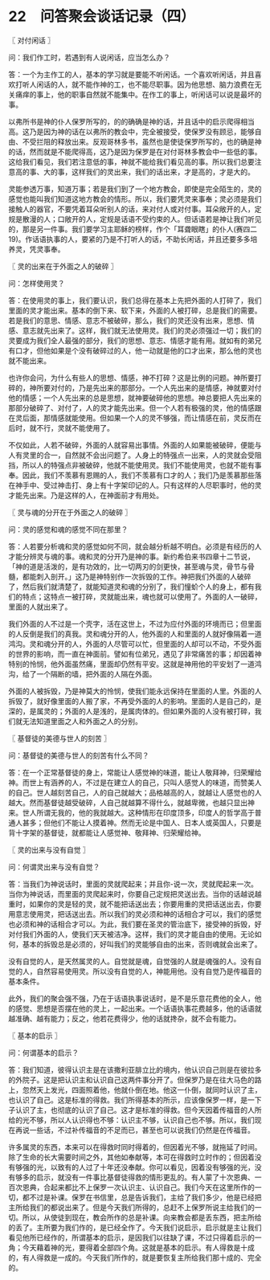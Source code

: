 # 22　问答聚会谈话记录（四）



〖 对付闲话 〗


问：我们作工时，若遇到有人说闲话，应当怎么办？

答：一个为主作工的人，基本的学习就是要能不听闲话。一个喜欢听闲话，并且喜欢打听人闲话的人，就不能作神的工，也不能尽职事。因为他思想、脑力浪费在无关痛痒的事上，他的职事自然就不能集中。在作工的事上，听闲话可以说是最坏的事。

以弗所书是神的仆人保罗所写的，的的确确是神的话，并且话中的启示爬得相当高。这乃是因为神的话在以弗所的教会中，完全被接受，使保罗没有顾忌，能够自由、不受拦阻的释放出来。反观哥林多书，虽然也是使徒保罗所写的，也的确是神的话，然而就是不能爬得高，这乃是因为保罗是在对付哥林多教会中一些低的事。这给我们看见，我们若注意低的事，神就不能给我们看见高的事。所以我们总要注意高的事、大的事，这样我们的灵出来，我们的话出来，才是高的，才是大的。

灵能参透万事，知道万事；若是我们到了一个地方教会，即使是完全陌生的，灵的感觉也能叫我们知道这地方教会的情形。所以，我们要凭灵来事奉；灵必须是我们接触人的器官，不要凭着耳朵听别人的话，来对付人或对付事。耳朵敞开的人，定规是散漫的人；口敞开的人，定规是话语不受约束的人。但话语若是神让我们听见的，那是另一件事。我们要学习主耶稣的榜样，作个「耳聋眼瞎」的仆人(赛四二19)。作话语执事的人，要紧的乃是不打听人的话，不助长闲话，并且还要多多培养灵，凭灵事奉。



〖 灵的出来在于外面之人的破碎 〗

问：怎样使用灵？

答：在使用灵的事上，我们要认识，我们总得在基本上先把外面的人打碎了，我们里面的灵才能出来。基本的倒下来、软下来，外面的人被打碎，总是我们的需要。若是我们的意思、情感、意志不被破碎，那么，我们的灵还没有出来，思想、情感、意志就先出来了。这样，我们就无法使用灵。我们的灵必须强过一切；我们的灵要成为我们全人最强的部分，我们的思想、意志、情感才能有用。就如有的弟兄有口才，但他如果是个没有破碎过的人，他一动就是他的口才出来，那么他的灵也就不能出来。

也许你会问，为什么有些人的思想、情感，神不打碎？这是比例的问题。神所要打碎的，神所要对付的，乃是先出来的那部分。一个人先出来的是情感，神就要对付他的情感；一个人先出来的总是思想，就神要破碎他的思想。神总要把人先出来的那部分破碎了、对付了，人的灵才能先出来。但一个人若有极强的灵，他的情感跟在灵后面，那情感就能使用。但如果一个人的灵不够强，而让情感在前，灵反而在后时，就不行，灵就不能使用了。

不仅如此，人若不破碎，外面的人就容易出事情。外面的人如果能被破碎，便能与人有灵里的合一，自然就不会出问题了。人身上的特强点一出来，人的灵就会受阻挡，所以人的特强点非被破碎，他就不能使用灵。我们不能使用灵，也就不能有事奉。因此，我们不羡慕有恩赐的人，我们不羡慕有口才的人；我们乃是羡慕那些落在神手中、受过神击打、身上有十字架印记的人。只有这样的人尽职事时，他的灵才能先出来。乃是这样的人，在神面前才有用处。



〖 灵与魂的分开在于外面之人的破碎 〗

问：灵的感觉和魂的感觉不同在那里？

答：人若要分析魂和灵的感觉如何不同，就会越分析越不明白。必须是有经历的人才能分辨灵与魂的事。魂和灵的分开乃是神的事。新约希伯来书四章十二节说，「神的道是活泼的，是有功效的，比一切两刃的剑更快，甚至魂与灵，骨节与骨髓，都能刺入剖开。」这乃是神特别作一次拆毁的工作。神把我们外面的人破碎了，然后我们就清楚了，就能知道灵和魂的分别了，我们憧蚧个人的身上，都有我们的特点；这特点一被打碎，灵就能出来，魂也就可以使用了。外面的人一破碎，里面的人就出来了。

我们外面的人不过是一个壳字，活在这世上，不过为应付外面的环境而已；但里面的人反倒是我们的真我。灵和魂分开的人，他外面的人和里面的人就好像隔着一道鸿沟。灵和魂分开的人，外面的人尽管可以忙，但里面的人却可以不动，不受外面的世界的影响，而一直在神面前。譬如有位弟兄，遇见了非常痛苦的事；却因着神特别的怜悯，他外面虽然痛，里面却仍然有平安。这就是神用他的平安划了一道鸿沟，给了一个隔断的墙，把外面的人隔在外面。

外面的人被拆毁，乃是神莫大的怜悯，使我们能永远保持在里面的人里。外面的人拆毁了，就好像里面的人搬了家，不再受外面的人的影响。里面的人是自己的，是深的，是属灵的；外面的人是浅的，是属肉体的。但如果外面的人没有被打碎，我们就无法知道里面之人和外面之人的分别。



〖 基督徒的美德与世人的刻苦 〗

问：基督徒的美德与世人的刻苦有什么不同？

答：在一个正常基督徒的身上，常能让人感觉神的味道，能让人敬拜神，归荣耀给神。而世上有涵养的人，不过是在建立人的自己，只叫人感觉人的味道，而赞美人的自己。世人越刻苦自己，人的自己就越大；品格越高的人，就越让人感觉也的人越大。然而基督徒越受破碎，人自己就越算不得什么，就越卑微，也越只显出神来。世人所谓无我的，他的我就越大。这种情形在印度顶多，印度人的哲学高于普通人甚多；但他们不能让人摸着神。然而无论是中国人、日本人或英国人，只要是背十字架的基督徒，就都能让人感觉神、敬拜神、归荣耀给神。



〖 灵的出来与没有自觉 〗

问：何谓灵出来与没有自觉？

答：当我们为神说话时，里面的灵就爬起来；并且你-说一次，灵就爬起来一次。当你为神说话，而里面的灵爬起来时，你要自己定规把灵送出去。当你的话越说越重时，如果你的灵是轻的灵，就不能把话送出去；你要用重的灵把话送出去，你要用意志使用灵，把话送出去。所以我们的灵必须和神的话相合才可以，我们的感觉也必须和神的话相合才可以。为此，我们要在圣灵的管治底下，接受神的拆毁，好对付我们外面的人，使我们天天被洁净。这样，我们的灵才能自由的使用。无论如何，基本的拆毁总是必须的，好叫我们的灵能够自由的出来，否则魂就会出来了。

没有自觉的人，是天然属灵的人。自觉就是魂，自觉强的人就是魂强的人。没有自觉的人，自然容易使用灵。所以没有自觉的人，神能用他。没有自觉乃是传福音的基本条件。

此外，我们的聚会强不强，乃在于话语执事说话时，是不是乐意花费他的全人，他的感觉、思想是否摆在他的灵上，一起出来。一个话语执事花费越多，他的话语就越准确、越有能力；反之，他若花费得少，他的话就搀杂，就不会有能力。



〖 基本的启示 〗

问：何谓基本的启示？

答：我们知道，彼得认识主是在该撒利亚腓立比的境内，他认识自己则是在彼拉多的外院子。这是把认识主和认识自己这两件事分开了。但保罗乃是在往大马色的路上，忽然天上发光，四面照着他，他就仆倒在地。他这一仆倒，就同时认识了主，也认识了自己。这是标准的得救。我们所得基本的所示，应该像保罗一样，是一下子认识了主，也彻底的认识了自己。这才是标准的得救。但今天因着传福音的人所给的光不够，所以人认识得也不够：认识主不够，认识自己也不够。所以，我们现在再说一些话，不过补传福音的不足而已，甚至也可以说我们仍然是在传福音。

许多属灵的东西，本来可以在得救时同时得着的，但因着光不够，就拖延了时间。除了生命的长大需要时间之外，其他如奉献等，本可在得救时立时作的；但因着没有够强的光，以致有的人过了十年还没奉献。你可以看见，因着没有够强的光，没有够多的启示，就没有一件事比基督徒得救的情形更乱的。有人蒙了十次恩典、一百次恩典，合起来都比不上保罗一次认识主、认识自己。我们今天在这里所作的一切，都不过是补课。保罗在书信里，总是告诉我们，主给了我们多少，他是已经把主所给我们的都说出来了。但是今天我们所得的，总赶不上保罗所说主给我们的一切。所以，从使徒到现在，教会所作的总是补课。向来教会都是丢东西，把主所给的丢了。主所要为我们作的，是已经全作了。今天我们说启示，启示就是主让我们看见他所已经作的，所谓基本的启示，是因我们以往缺了课，不过只得着启示的一角；今天藉着神的光，要得着全部四个角。这就是基本的启示。有人得救是十成的，有人得救是一成的。今天我们所作的，就是要恢复主所给我们那十成的、完全的。

